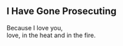 I Have Gone Prosecuting
-----------------------
Because I love you,  
love, in the heat and in the fire.  
